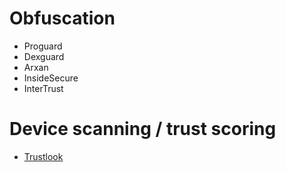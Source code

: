 # Obfuscation

- Proguard
- Dexguard
- Arxan
- InsideSecure
- InterTrust

# Device scanning / trust scoring

- [Trustlook](https://www.trustlook.com/products/mobile)
